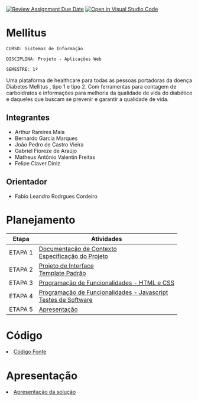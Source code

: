 [![Review Assignment Due Date](https://classroom.github.com/assets/deadline-readme-button-24ddc0f5d75046c5622901739e7c5dd533143b0c8e959d652212380cedb1ea36.svg)](https://classroom.github.com/a/aoh8Jdra)
[![Open in Visual Studio Code](https://classroom.github.com/assets/open-in-vscode-718a45dd9cf7e7f842a935f5ebbe5719a5e09af4491e668f4dbf3b35d5cca122.svg)](https://classroom.github.com/online_ide?assignment_repo_id=11600298&assignment_repo_type=AssignmentRepo)
# Mellitus

`CURSO: Sistemas de Informação`

`DISCIPLINA: Projeto - Aplicações Web`

`SEMESTRE: 1º`

Uma plataforma de healthcare para todas as pessoas portadoras da doença Diabetes Mellitus , tipo 1 e tipo 2. Com ferramentas para contagem de carboidratos e informações para melhoria da qualidade de vida do diabético e daqueles que buscam se prevenir e garantir a qualidade de vida.

## Integrantes

* Arthur Ramires Maia
* Bernardo Garcia Marques
* João Pedro de Castro Vieira
* Gabriel Fioreze de Araújo
* Matheus Antônio Valentin Freitas
* Felipe Claver Diniz

## Orientador

* Fabio Leandro Rodrgues Cordeiro

# Planejamento

| Etapa         | Atividades |
|  :----:   | ----------- |
| ETAPA 1         |[Documentação de Contexto](docs/context.md) <br> [Especificação do Projeto](docs/especification.md) |
| ETAPA 2         |[Projeto de Interface](docs/interface.md) <br> [Template Padrão](docs/template.md) |
| ETAPA 3         |[Programação de Funcionalidades - HTML e CSS](docs/development.md) |
| ETAPA 4        |[Programação de Funcionalidades - Javascript](docs/development.md) <br> [Testes de Software ](docs/tests.md) |
| ETAPA 5         | [Apresentação](presentation/README.md) |

# Código

<li><a href="src/README.md"> Código Fonte</a></li>

# Apresentação

<li><a href="presentation/README.md"> Apresentação da solução</a></li>

